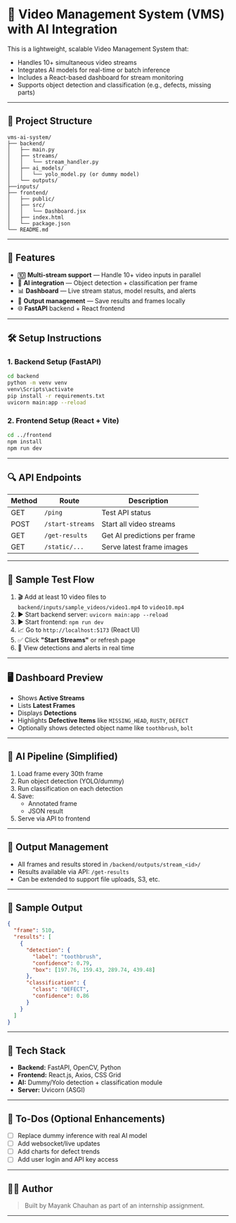  
# 🎥 Video Management System (VMS) with AI Integration

This is a lightweight, scalable Video Management System that:

- Handles 10+ simultaneous video streams
- Integrates AI models for real-time or batch inference
- Includes a React-based dashboard for stream monitoring
- Supports object detection and classification (e.g., defects, missing parts)

---

## 📁 Project Structure

```
vms-ai-system/
├── backend/
│   ├── main.py
│   ├── streams/
│   │   └── stream_handler.py
│   ├── ai_models/
│   │   └── yolo_model.py (or dummy model)
│   └── outputs/
├──inputs/
├── frontend/
│   ├── public/
│   ├── src/
│   │   └── Dashboard.jsx
│   ├── index.html
│   └── package.json
└── README.md
```

---

## 🚀 Features

- 🔟 **Multi-stream support** — Handle 10+ video inputs in parallel
- 🧠 **AI integration** — Object detection + classification per frame
- 📊 **Dashboard** — Live stream status, model results, and alerts
- 📁 **Output management** — Save results and frames locally
- 🌐 **FastAPI** backend + React frontend

---

## 🛠️ Setup Instructions

### 1. Backend Setup (FastAPI)

```bash
cd backend
python -m venv venv
venv\Scripts\activate  
pip install -r requirements.txt
uvicorn main:app --reload
```

### 2. Frontend Setup (React + Vite)

```bash
cd ../frontend
npm install
npm run dev
```

---

## 🔍 API Endpoints

| Method | Route            | Description                  |
|--------|------------------|------------------------------|
| GET    | `/ping`          | Test API status              |
| POST   | `/start-streams` | Start all video streams      |     |
| GET    | `/get-results`   | Get AI predictions per frame |
| GET    | `/static/...`    | Serve latest frame images    |

---

## 🧪 Sample Test Flow

1. 🎬 Add at least 10 video files to `backend/inputs/sample_videos/video1.mp4` to `video10.mp4`
2. ▶️ Start backend server: `uvicorn main:app --reload`
3. ▶️ Start frontend: `npm run dev`
4. 📈 Go to `http://localhost:5173` (React UI)
5. ✅ Click **"Start Streams"** or refresh page
6. 🎯 View detections and alerts in real time

---

## 🖥️ Dashboard Preview

- Shows **Active Streams**
- Lists **Latest Frames**
- Displays **Detections**
- Highlights **Defective Items** like `MISSING_HEAD`, `RUSTY`, `DEFECT`
- Optionally shows detected object name like `toothbrush`, `bolt`

---

## 🧠 AI Pipeline (Simplified)

1. Load frame every 30th frame
2. Run object detection (YOLO/dummy)
3. Run classification on each detection
4. Save:
   - Annotated frame
   - JSON result
5. Serve via API to frontend

---

## 💾 Output Management

- All frames and results stored in `/backend/outputs/stream_<id>/`
- Results available via API: `/get-results`
- Can be extended to support file uploads, S3, etc.

---

## 📸 Sample Output

```json
{
  "frame": 510,
  "results": [
    {
      "detection": {
        "label": "toothbrush",
        "confidence": 0.79,
        "box": [197.76, 159.43, 289.74, 439.48]
      },
      "classification": {
        "class": "DEFECT",
        "confidence": 0.86
      }
    }
  ]
}
```

---

## 📌 Tech Stack

- **Backend:** FastAPI, OpenCV, Python
- **Frontend:** React.js, Axios, CSS Grid
- **AI:** Dummy/Yolo detection + classification module
- **Server:** Uvicorn (ASGI)

---

## 📎 To-Dos (Optional Enhancements)

- [ ] Replace dummy inference with real AI model
- [ ] Add websocket/live updates
- [ ] Add charts for defect trends
- [ ] Add user login and API key access

---

## 👨‍💻 Author

> Built by Mayank Chauhan as part of an internship assignment.

---


